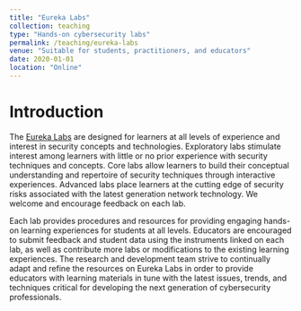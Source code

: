 ```yaml
---
title: "Eureka Labs"
collection: teaching
type: "Hands-on cybersecurity labs"
permalink: /teaching/eureka-labs
venue: "Suitable for students, practitioners, and educators"
date: 2020-01-01
location: "Online"
---
```


Introduction
======
The <a href="https://eurekalabs.net/" target="_blank">Eureka Labs</a> are designed for learners at all levels of experience and interest in security concepts and technologies. Exploratory labs stimulate interest among learners with little or no prior experience with security techniques and concepts. Core labs allow learners to build their conceptual understanding and repertoire of security techniques through interactive experiences. Advanced labs place learners at the cutting edge of security risks associated with the latest generation network technology. We welcome and encourage feedback on each lab.

Each lab provides procedures and resources for providing engaging hands-on learning experiences for students at all levels. Educators are encouraged to submit feedback and student data using the instruments linked on each lab, as well as contribute more labs or modifications to the existing learning experiences. The research and development team strive to continually adapt and refine the resources on Eureka Labs in order to provide educators with learning materials in tune with the latest issues, trends, and techniques critical for developing the next generation of cybersecurity professionals.